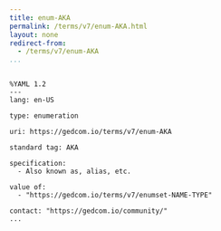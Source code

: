 ```yaml
---
title: enum-AKA
permalink: /terms/v7/enum-AKA.html
layout: none
redirect-from:
  - /terms/v7/enum-AKA
...
```


```

%YAML 1.2
---
lang: en-US

type: enumeration

uri: https://gedcom.io/terms/v7/enum-AKA

standard tag: AKA

specification:
  - Also known as, alias, etc.

value of:
  - "https://gedcom.io/terms/v7/enumset-NAME-TYPE"

contact: "https://gedcom.io/community/"
...

```
